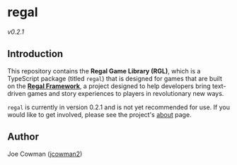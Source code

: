 # regal

*v0.2.1*

## Introduction

This repository contains the **Regal Game Library (RGL)**, which is a TypeScript package (titled `regal`) that is designed for games that are built on the [**Regal Framework**](https://github.com/regal/about), a project designed to help developers bring text-driven games and story experiences to players in revolutionary new ways.

`regal` is currently in version 0.2.1 and is not yet recommended for use. If you would like to get involved, please see the project's [about](https://github.com/regal/about) page.

## Author

Joe Cowman ([jcowman2](https://github.com/jcowman2))
